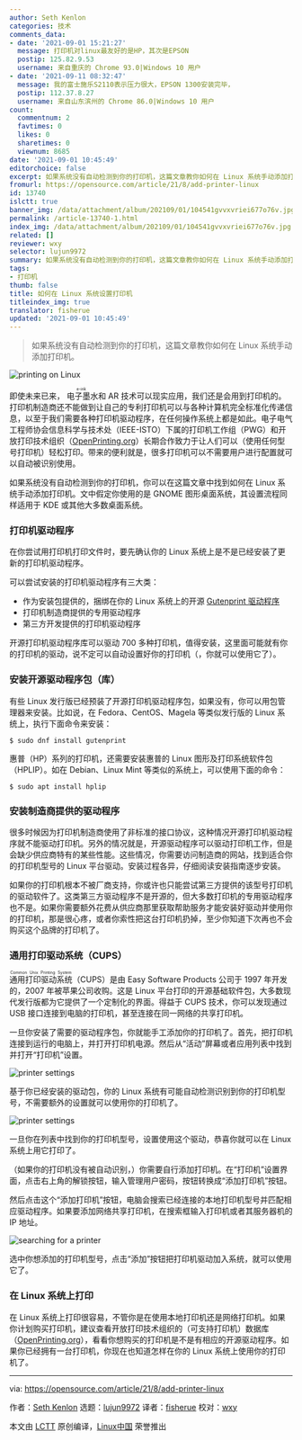 ```yaml
---
author: Seth Kenlon
categories: 技术
comments_data:
- date: '2021-09-01 15:21:27'
  message: 打印机对linux最友好的是HP，其次是EPSON
  postip: 125.82.9.53
  username: 来自重庆的 Chrome 93.0|Windows 10 用户
- date: '2021-09-11 08:32:47'
  message: 我的富士施乐S2110表示压力很大，EPSON 1300安装完毕，
  postip: 112.37.8.27
  username: 来自山东滨州的 Chrome 86.0|Windows 10 用户
count:
  commentnum: 2
  favtimes: 0
  likes: 0
  sharetimes: 0
  viewnum: 8685
date: '2021-09-01 10:45:49'
editorchoice: false
excerpt: 如果系统没有自动检测到你的打印机，这篇文章教你如何在 Linux 系统手动添加打印机。
fromurl: https://opensource.com/article/21/8/add-printer-linux
id: 13740
islctt: true
banner_img: /data/attachment/album/202109/01/104541gvvxvriei677o76v.jpg
permalink: /article-13740-1.html
index_img: /data/attachment/album/202109/01/104541gvvxvriei677o76v.jpg.thumb.jpg
related: []
reviewer: wxy
selector: lujun9972
summary: 如果系统没有自动检测到你的打印机，这篇文章教你如何在 Linux 系统手动添加打印机。
tags:
- 打印机
thumb: false
title: 如何在 Linux 系统设置打印机
titleindex_img: true
translator: fisherue
updated: '2021-09-01 10:45:49'
---
```



> 
> 如果系统没有自动检测到你的打印机，这篇文章教你如何在 Linux 系统手动添加打印机。
> 
> 
> 


![](/data/attachment/album/202109/01/104541gvvxvriei677o76v.jpg "printing on Linux")


即使未来已来，<ruby> 电子墨水 <rt>  e-ink </rt></ruby>和 AR 技术可以现实应用，我们还是会用到打印机的。打印机制造商还不能做到让自己的专利打印机可以与各种计算机完全标准化传递信息，以至于我们需要各种打印机驱动程序，在任何操作系统上都是如此。电子电气工程师协会信息科学与技术处（IEEE-ISTO）下属的打印机工作组（PWG）和开放打印技术组织（[OpenPrinting.org](http://OpenPrinting.org)）长期合作致力于让人们可以（使用任何型号打印机）轻松打印。带来的便利就是，很多打印机可以不需要用户进行配置就可以自动被识别使用。


如果系统没有自动检测到你的打印机，你可以在这篇文章中找到如何在 Linux 系统手动添加打印机。文中假定你使用的是 GNOME 图形桌面系统，其设置流程同样适用于 KDE 或其他大多数桌面系统。


### 打印机驱动程序


在你尝试用打印机打印文件时，要先确认你的 Linux 系统上是不是已经安装了更新的打印机驱动程序。


可以尝试安装的打印机驱动程序有三大类：


* 作为安装包提供的，捆绑在你的 Linux 系统上的开源 [Gutenprint 驱动程序](http://gimp-print.sourceforge.net/)
* 打印机制造商提供的专用驱动程序
* 第三方开发提供的打印机驱动程序


开源打印机驱动程序库可以驱动 700 多种打印机，值得安装，这里面可能就有你的打印机的驱动，说不定可以自动设置好你的打印机（，你就可以使用它了）。


### 安装开源驱动程序包（库）


有些 Linux 发行版已经预装了开源打印机驱动程序包，如果没有，你可以用包管理器来安装。比如说，在 Fedora、CentOS、Magela 等类似发行版的 Linux 系统上，执行下面命令来安装：



```
$ sudo dnf install gutenprint

```

惠普（HP）系列的打印机，还需要安装惠普的 Linux 图形及打印系统软件包（HPLIP）。如在 Debian、Linux Mint 等类似的系统上，可以使用下面的命令：



```
$ sudo apt install hplip

```

### 安装制造商提供的驱动程序


很多时候因为打印机制造商使用了非标准的接口协议，这种情况开源打印机驱动程序就不能驱动打印机。另外的情况就是，开源驱动程序可以驱动打印机工作，但是会缺少供应商特有的某些性能。这些情况，你需要访问制造商的网站，找到适合你的打印机型号的 Linux 平台驱动。安装过程各异，仔细阅读安装指南逐步安装。


如果你的打印机根本不被厂商支持，你或许也只能尝试第三方提供的该型号打印机的驱动软件了。这类第三方驱动程序不是开源的，但大多数打印机的专用驱动程序也不是。如果你需要额外花费从供应商那里获取帮助服务才能安装好驱动并使用你的打印机，那是很心疼，或者你索性把这台打印机扔掉，至少你知道下次再也不会购买这个品牌的打印机了。


### 通用打印驱动系统（CUPS）


<ruby> 通用打印驱动系统 <rt>  Common Unix Printing System </rt></ruby>（CUPS）是由 Easy Software Products 公司于 1997 年开发的，2007 年被苹果公司收购。这是 Linux 平台打印的开源基础软件包，大多数现代发行版都为它提供了一个定制化的界面。得益于 CUPS 技术，你可以发现通过 USB 接口连接到电脑的打印机，甚至连接在同一网络的共享打印机。


一旦你安装了需要的驱动程序包，你就能手工添加你的打印机了。首先，把打印机连接到运行的电脑上，并打开打印机电源。然后从“活动”屏幕或者应用列表中找到并打开“打印机”设置。


![printer settings](/data/attachment/album/202109/01/104552urnl9ennubolotth.png "printer settings")


基于你已经安装的驱动包，你的 Linux 系统有可能自动检测识别到你的打印机型号，不需要额外的设置就可以使用你的打印机了。


![printer settings](/data/attachment/album/202109/01/104552f7101twi11jyoywq.png "printer settings")


一旦你在列表中找到你的打印机型号，设置使用这个驱动，恭喜你就可以在 Linux 系统上用它打印了。


（如果你的打印机没有被自动识别，）你需要自行添加打印机。在“打印机”设置界面，点击右上角的解锁按钮，输入管理用户密码，按钮转换成“添加打印机”按钮。


然后点击这个“添加打印机”按钮，电脑会搜索已经连接的本地打印机型号并匹配相应驱动程序。如果要添加网络共享打印机，在搜索框输入打印机或者其服务器机的 IP 地址。


![searching for a printer](/data/attachment/album/202109/01/104553op6vwmtiddadqc7w.png "searching for a printer")


选中你想添加的打印机型号，点击“添加”按钮把打印机驱动加入系统，就可以使用它了。


### 在 Linux 系统上打印


在 Linux 系统上打印很容易，不管你是在使用本地打印机还是网络打印机。如果你计划购买打印机，建议查看开放打印技术组织的（可支持打印机）数据库（[OpenPrinting.org](http://www.openprinting.org/printers/)），看看你想购买的打印机是不是有相应的开源驱动程序。如果你已经拥有一台打印机，你现在也知道怎样在你的 Linux 系统上使用你的打印机了。




---


via: <https://opensource.com/article/21/8/add-printer-linux>


作者：[Seth Kenlon](https://opensource.com/users/seth) 选题：[lujun9972](https://github.com/lujun9972) 译者：[fisherue](https://github.com/fisherue) 校对：[wxy](https://github.com/wxy)


本文由 [LCTT](https://github.com/LCTT/TranslateProject) 原创编译，[Linux中国](https://linux.cn/) 荣誉推出